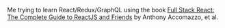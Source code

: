 Me trying to learn React/Redux/GraphQL using the book [Full Stack React: The Complete Guide to ReactJS and Friends](https://www.newline.co/fullstack-react/) by Anthony Accomazzo, et al.